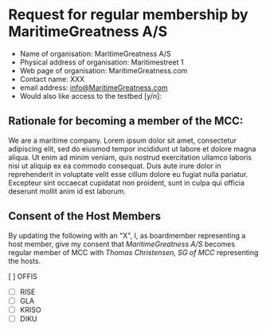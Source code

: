 # Request for regular membership by MaritimeGreatness A/S

* Name of organisation: MaritimeGreatness A/S
* Physical address of organisation: Maritimestreet 1
* Web page of organisation: MaritimeGreatness.com
* Contact name: XXX
* email address: info@MaritimeGreatness.com
* Would also like access to the testbed [y/n]:

## Rationale for becoming a member of the MCC:
We are a maritime company. Lorem ipsum dolor sit amet, consectetur adipiscing elit, sed do eiusmod tempor 
incididunt ut labore et dolore magna aliqua. Ut enim ad minim veniam, quis nostrud exercitation ullamco 
laboris nisi ut aliquip ex ea commodo consequat. Duis aute irure dolor in reprehenderit in voluptate velit
esse cillum dolore eu fugiat nulla pariatur. Excepteur sint occaecat cupidatat non proident, sunt in culpa 
qui officia deserunt mollit anim id est laborum.

## Consent of the Host Members
By updating the following with an "X", I, as boardmember representing a host member, give my consent that 
*MaritimeGreatness A/S* becomes regular member of MCC with *Thomas Christensen, SG of MCC* representing the
hosts.

[ ] OFFIS
- [ ] RISE
- [ ] GLA
- [ ] KRISO
- [ ] DIKU
